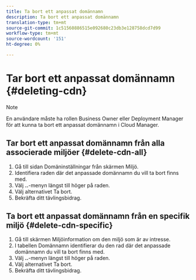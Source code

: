 ```yaml
---
title: Ta bort ett anpassat domännamn
description: Ta bort ett anpassat domännamn
translation-type: tm+mt
source-git-commit: 1c51560886515e092680c23db3e128758dcd7d99
workflow-type: tm+mt
source-wordcount: '151'
ht-degree: 0%

---
```



# Tar bort ett anpassat domännamn {#deleting-cdn}

>[!NOTE]
>En användare måste ha rollen Business Owner eller Deployment Manager för att kunna ta bort ett anpassat domännamn i Cloud Manager.

## Tar bort ett anpassat domännamn från alla associerade miljöer {#delete-cdn-all}

1. Gå till sidan Domäninställningar från skärmen Miljö.
1. Identifiera raden där det anpassade domännamn du vill ta bort finns med.
1. Välj **..**-menyn längst till höger på raden.
1. Välj alternativet Ta bort.
1. Bekräfta ditt tävlingsbidrag.


## Ta bort ett anpassat domännamn från en specifik miljö {#delete-cdn-specific}

1. Gå till skärmen Miljöinformation om den miljö som är av intresse.
1. I tabellen Domännamn identifierar du den rad där det anpassade domännamn du vill ta bort finns med.
1. Välj **..**-menyn längst till höger på raden.
1. Välj alternativet Ta bort.
1. Bekräfta ditt tävlingsbidrag.
